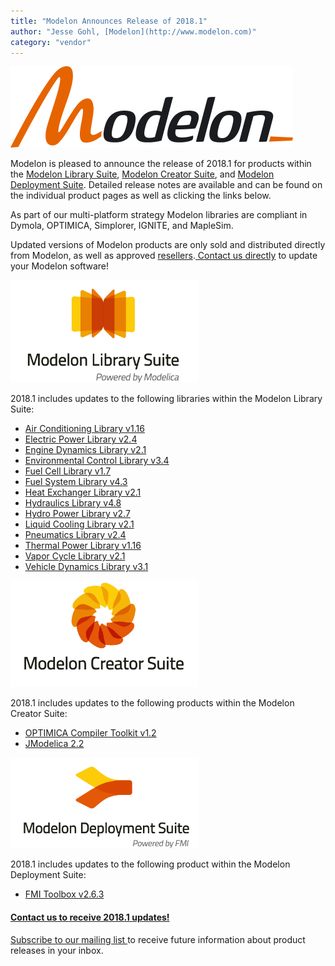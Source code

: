 ```yaml
---
title: "Modelon Announces Release of 2018.1"
author: "Jesse Gohl, [Modelon](http://www.modelon.com)"
category: "vendor"
---
```

<a href="http://www.modelon.com"><img src="Modelon_2011_Flat_RGB.png" width="452" height="130" class="" alt=""></a>

Modelon is pleased to announce the release of 2018.1 for products within the <a href="http://www.modelon.com/products/modelon-library-suite/" title="Opens internal link in current window" class="internal-link">Modelon Library Suite</a>, <a href="http://www.modelon.com/products/modelon-creator-suite/" title="Opens internal link in current window" class="internal-link">Modelon Creator Suite</a>, and <a href="http://www.modelon.com/products/modelon-deployment-suite/" title="Opens internal link in current window" class="internal-link">Modelon Deployment Suite</a>. Detailed release notes are available and can be found on the individual product pages as well as clicking the links below.&nbsp; 

As part of our multi-platform strategy Modelon libraries are compliant in Dymola, OPTIMICA, Simplorer, IGNITE, and MapleSim. 

Updated versions of Modelon products are only sold and distributed directly from Modelon, as well as approved <a href="http://www.modelon.com/about-modelon/contact/resellers/" title="Opens internal link in current window" class="internal-link">resellers</a>.<a href="http://www.modelon.com/about-modelon/contact/sales-and-inquiries/" title="Opens internal link in current window" class="internal-link"> Contact us directly</a> to update your Modelon software! 

<a href="http://www.modelon.com/products/modelon-library-suite/"><img src="Modelon_Library_Suite_logo.png" width="300" height="164" class="" alt=""></a>

2018.1 includes updates to the following libraries within the Modelon Library Suite:

- <a href="http://www.modelon.com/products/modelon-library-suite/air-conditioning-library/air-conditioning-library-release-information/" title="Opens internal link in current window" class="internal-link">Air Conditioning Library v1.16</a>
- <a href="http://www.modelon.com/products/modelon-library-suite/electric-power-library/electric-power-library-release-information/" title="Opens internal link in current window" class="internal-link">Electric Power Library v2.4</a>
- <a href="http://www.modelon.com/products/modelon-library-suite/engine-dynamics-library/engine-dynamics-library-release-information/" title="Opens internal link in current window" class="internal-link">Engine Dynamics Library v2.1</a>
- <a href="http://www.modelon.com/products/modelon-library-suite/environmental-control-library/environmental-control-library-release-information/" title="Opens internal link in current window" class="internal-link">Environmental Control Library v3.4</a>
- <a href="http://www.modelon.com/products/modelon-library-suite/fuel-cell-library-release-information/" title="Opens internal link in current window" class="internal-link">Fuel Cell Library v1.7</a>
- <a href="http://www.modelon.com/products/modelon-library-suite/fuel-system-library/fuel-system-library-release-information/" title="Opens internal link in current window" class="internal-link">Fuel System Library v4.3</a>
- <a href="http://www.modelon.com/products/modelon-library-suite/heat-exchanger-library/heat-exchanger-library-release-information/" title="Opens internal link in current window" class="internal-link">Heat Exchanger Library v2.1</a>
- <a href="http://www.modelon.com/products/modelon-library-suite/hydraulics-library-release-information/" title="Opens internal link in current window" class="internal-link">Hydraulics Library v4.8</a>
- <a href="http://www.modelon.com/products/modelon-library-suite/hydro-power-library/hydro-power-library-release-information/" title="Opens internal link in current window" class="internal-link">Hydro Power Library v2.7</a>
- <a href="http://www.modelon.com/products/modelon-library-suite/liquid-cooling-library/liquid-cooling-library-release-information/" title="Opens internal link in current window" class="internal-link">Liquid Cooling Library v2.1</a>
- <a href="http://www.modelon.com/products/modelon-library-suite/pneumatics-library-release-information/" title="Opens internal link in current window" class="internal-link">Pneumatics Library v2.4</a>
- <a href="http://www.modelon.com/products/modelon-library-suite/thermal-power-library-release-information/" title="Opens internal link in current window" class="internal-link">Thermal Power Library v1.16</a>
- <a href="http://www.modelon.com/products/modelon-library-suite/vapor-cycle-library/vapor-cycle-library-release-information/" title="Opens internal link in current window" class="internal-link">Vapor Cycle Library v2.1</a>
- <a href="http://www.modelon.com/products/modelon-library-suite/vehicle-dynamics-library-release-information/" title="Opens internal link in current window" class="internal-link">Vehicle Dynamics Library v3.1</a>

<a href="http://www.modelon.com/products/modelon-creator-suite/"><img src="Modelon_Creator_Suite_Logo.png" width="300" height="170" class="" alt=""></a>

2018.1 includes updates to the following products within the Modelon Creator Suite:
- <a href="http://www.modelon.com/products/optimica-compiler-toolkit-release-information/" title="Opens internal link in current window" class="internal-link">OPTIMICA Compiler Toolkit v1.2</a>
- <a href="http://www.jmodelica.org/" title="Opens external link in new window" target="_blank" class="external-link-new-window">JModelica 2.2</a>

<a href="http://www.modelon.com/products/modelon-deployment-suite/"><img src="Modelon_Deployment_Suite_logo.png" width="300" height="145" class="" alt=""></a>

2018.1 includes updates to the following product within the Modelon Deployment Suite:
- <a href="http://www.modelon.com/products/modelon-deployment-suite/fmit-toolbox-for-matlabsimulink-release-information/" title="Opens internal link in current window" class="internal-link">FMI Toolbox v2.6.3</a>

<h4><a href="http://www.modelon.com/about-modelon/contact/sales-and-inquiries/" title="Opens internal link in current window" class="internal-link">Contact us to receive 2018.1 updates!</a></h4>

<a href="http://web.modelon.com/cn/aavt4/subscribe-newsletter" title="Opens external link in new window" target="_blank" class="external-link-new-window">Subscribe to our mailing list&nbsp;</a>to receive future information about product releases in your inbox.
